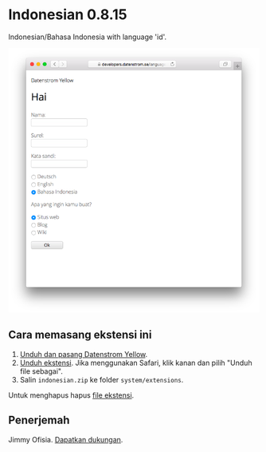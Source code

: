 Indonesian 0.8.15
=================
Indonesian/Bahasa Indonesia with language 'id'.

<p align="center"><img src="indonesian-screenshot.png?raw=true" alt="Screenshot"></p>

## Cara memasang ekstensi ini

1. [Unduh dan pasang Datenstrom Yellow](https://github.com/datenstrom/yellow/).
2. [Unduh ekstensi](https://github.com/datenstrom/yellow-extensions/raw/master/zip/indonesian.zip). Jika menggunakan Safari, klik kanan dan pilih "Unduh file sebagai".
3. Salin `indonesian.zip` ke folder `system/extensions`.

Untuk menghapus hapus [file ekstensi](extension.ini).

## Penerjemah

Jimmy Ofisia. [Dapatkan dukungan](https://extensions.datenstrom.se/help/).
